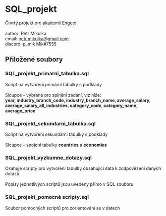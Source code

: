 # SQL_projekt
Čtvrtý projekt pro akademii Engeto</br></br>
author: Petr Mikulka</br>
email: petr.mikulka@gmail.com</br>
discord: p_mik Mik#7555</br>

<h2>Přiložené soubory</h2>
<h3>SQL_projekt_primarni_tabulka.sql</h3>
Script na vytvoření primární tabulky s podklady</br></br>
Sloupce - vybrané pro splnění zadání, viz níže:</br>
<strong>year, industry_branch_code, industry_branch_name, average_salary, average_salary_all_industries, category_code, category_name, average_price</strong>

  <h3>SQL_projekt_sekundarni_tabulka.sql</h3>
Script na vytvoření sekundární tabulky s podklady</br></br>
Sloupce - spojení tabulky <strong>countries</strong> a <strong>economies</strong>

<h3>SQL_projekt_vyzkumne_dotazy.sql</h3>
Osahuje scripty pro vytvoření tabulky obsahující data k zodpovězení daných dotazů</br></br>
Popisy jednotlivých scriptů jsou uvedeny přímo v SQL souboru

<h3>SQL_projekt_pomocné scripty.sql</h3>
Soubor pomocných scriptů pro zorientování se v datech
